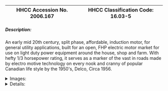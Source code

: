 | **HHCC Accession No. 2006.167** |**HHCC Classification Code:  16.03-5**|
| ----------- | ----------- |
##### Description:
An early mid 20th century, split phase, affordable, induction motor, for general utility applications, built for an open, FHP electric motor market for use on light duty power equipment around the house, shop and farm. With hefty 1/3 horsepower rating, it serves as a marker of the vast in roads made by electro motive technology on every nook and cranny of popular Canadian life style by the 1950's, Delco, Circa 1956.


<details>
	<summary>Images:</summary>
<div class="gallery gallery-wrapper--full" contenteditable="false" data-is-empty="false" data-translation="Add images" data-columns="6">
<figure class="gallery__item"><a href="#DOMAIN_NAME#gallery/16.03-5.jpg" data-size="2110x1127"><img src="#DOMAIN_NAME#gallery/16.03-5-thumbnail.jpg" alt=""></a></figure>
<figure class="gallery__item"><a href="#DOMAIN_NAME#gallery/16.03-5a.jpg" data-size="1973x1647"><img src="#DOMAIN_NAME#gallery/16.03-5a-thumbnail.jpg" alt=""></a></figure>
<figure class="gallery__item"><a href="#DOMAIN_NAME#gallery/16.03-5b.jpg" data-size="1680x1123"><img src="#DOMAIN_NAME#gallery/16.03-5b-thumbnail.jpg" alt=""></a></figure>
</div>
</details>


<details>
	<summary>Details:</summary>

##### Group:
16.03 Electric Motors - Single Phase, Split Phase

##### Make:
Delco

##### Manufacturer:
Mckinnon Industries St Catherines Ont.

##### Model:
M2480A1

##### Serial No.:
32951

##### Size:
11 x 7 x 7'h

##### Weight:
24 lbs.

##### Circa:
1956

##### Rating:
Exhibit, education, and research quality, illustrating the engineering and construction of a mid 20th century, 60 cycle, split phase, general utility motor built for home, shop and farm.

##### Patent Date/Number:


##### Provenance:
From York County (York Region) Ontario, once a rich agricultural hinterlands, attracting early settlement in the last years of the 18th century. Located on the north slopes of the Oak Ridges Moraine, within 20 miles of Toronto, the County would also attract early ex-urban development, to be come a wealthy market place for the emerging household and consumer technologies of the early and mid 20th century. 

This artifact was discovered in the 1950's in the used stock of T. H. Oliver, Refrigeration and Electric Sales and Service, Aurora, Ontario, an early worker in the field of agricultural, industrial and consumer technology. 

With original shop repair service tag in Howard Oliver's hand writing 'Checks OK Jan, 75

##### Type and Design:
mid 20th century, resistance split phase induction motor, 
Engineered as an affordable, light duty motor for home, shop and farm
1/3 horsepower, in drip proof, all steel body
60 cycle, 110 volt, alternating current,
Internal, centrifugally operated switching for automatic control of starting winding 
Sleeve bearing with snap cap oilers

##### Construction:


##### Material:


##### Special Features:
Shop service tag in Howard Olivers hand writing 'Checks OK Jan, 75
Original wiring harness illustrating electrical wiring practices of the period

##### Accessories:
With original motor 3 1,2 inch forged steel drive pulley.

##### Capacities:


##### Performance Characteristics:


##### Operation:


##### Control and Regulation:


##### Targeted Market Segment:


##### Consumer Acceptance:


##### Merchandising:


##### Market Price:


##### Technological Significance:
A remarkable, yet un- remarkable piece of electro motive technology of its time. It would be remarkable in the state of motive technology it represented, a level of remarkable achievement in engineering, mass production, and marketing as popular consumer product, all achieved in less then two decades [see ID#280]. Yet built for a low cost market, it would be quite un-remarkable in its lack of function and feature characterizing special purpose motors of the same period, including  high starting torque, automatic over heat protection.         
It defines the engineering design idiom for split-phase, low starting torque, motor technology employed throughout the middle years of the 20th century, in general utility applications for home, shop and farm, moving through the mature years of this genre towards the end of the century, when a new genre would progressively emerge, smaller, lighter and more energy efficient.

##### Industrial Significance:


##### Socio-economic Significance:


##### Socio-cultural Significance:
Not-with-standing a major depression and two world wars the first half of the 20th century was a period of exceptional ferment in the development and popular dissemination of FHP electric motor technology. Associated with the development  were a number of driving forces, mutually supporting and interacting:
Scientifically, the theoretical ground work for development of an astonishing array of electrical and electro-magnet devices had been laid by the early years of the 20th century, through the efforts of Faraday and Steinnmetz, among many others,
Technologically, the work of Thomas Edison, among others, laid the foundation stones on which urban and rural electrification would proceed, enabling an new era in human experience, favoured with consumer goods and services, previously unimagined,     
Economically, a favourable climate for capital investment in manufacturing capacity, methods and materials emerged, part of North America's second industrial revolution, 
Socially and culturally the consumer society was born, nurtured by a pent up demand for an easier, more comfortable, pleasurable lifestyle, and the sense that 20th century electrical and electro-motive technology might be able to help.
The FHP electric motor, engineered for 110 volt, single-phase house current, revolutionized life in the Canadian home. It enabled an astonishing list of appliances and labour saving devices. The revolution would take place in an astonishingly short period of time - for much of urban Canada much less than a decade. The electro-mechanical mechanization of the Canadian home was accomplished for much of urban Canada by the late 1930's. 
But the early 20th century wonders of household mechanization would be dependent , in turn, on household  'electrification'   Between them electrification and electro-mechanical mechanization changed everything. Almost over night it altered what Canadians do in the course of their day, how they live and their expectations of what their world had in store for them - in labour saving devices, devices of convenience, health and safety.
The fractional horsepower electric motor [FHP] became an ubiquitous part of the Canadian household by the mid 1930's. Cyril Veinott reported, December 1938:

'Practically every electrified home today makes use of one or more fractional horsepower motors.  This kind of motor may be used in a washing machine, refrigerator, vacuum cleaner, clock, oil burner, hair drier, room heater, sewing machine, razor, health machine, fan, air conditioner, stoker, ironed, floor waxer, or food mixer.  In industrial use, the number of useful tasks performed by fractional horsepower motors is legion.  In the United States alone, the value of fractional horsepower motors sold amounts to approximately $50,000,000 annually.' See reference #1

Similarly, more than half a decade earlier Daniel Braymer had commented on the proliferation of this mind and life changing technology for home electro-mechanization. He observed that what had made it all possible was the invention of single phase alternating current motor, in a number of subtypes, small quiet, self starting, reliable and affordable motors for the home, motors which were compatible with the rapid standardization of single phase, alternating current, electrical distribution systems then spreading across north America. See reference #2
Among the types of single phase alternating current motors which quickly populated the Canadian home were: repulsion induction [see Group 16.01] for heavy duty, high starting torque applications such as refrigeration appliances; capacitor start  [see Group 16.02] for advanced high torque applications, requiring quiet operation; split Phase  [see Group 16.04] for light duty low starting torque applications; and shaded pole [see Group 16.04] designs for small devices such electric fans.
The FHP single phase induction motor, often unobtrusive, out of sight in a dark corner, has, none-the-less, been a principle foundation stone on which Canadian, popular consumer and household technology has evolved, throughout the 20th century and into the 21st  - a driving force of profound, typically un-recognized, social, cultural and economic change  [See reference 6].
Electro-motive technology [the FHP motor], along with electric and electronic communications technology [the telephone and broadcast radio] would invade the Canadian home starting in the 1920's. Throughout the balance of the 20th century they would, together, trigger a vast, popular consumer culture that could have scarcely been imagined in the early years of the 'popular technological revolution'. Yet, simply because technology has so shaped the Canadian reality, it has also shaped much profound Canadian though about the technological experience, its meaning and significance. Included among the works of Canadian writers with an international reputation are: Arthur Kroker, George Grant, Ursala Franklin, Heather Menzies, among many others [See references 7, 8, 9, and 10]. From the vantagepoint of the 21st century noted Canadian writer Jane Jacobs asks, 'Now we stand at another monumental crossroad, as agrarianism gives way to a technology-based future. How do we make this shift without losing the culture we hold dear' [See reference 11]

##### Donor:
G. Leslie Oliver, The T. H. Oliver HVACR Collection

##### HHCC Storage Location:


##### Tracking:


##### Bibliographic References:
'Fractional Horsepower Electric Motors', Cyril Veinott, McGraw Hill New York, 1948
'Rewinding Small Motors', Daniel Braymer and C.C. Roe, McGraw Hill, 1932
'Theory and Application of Capacitor-Start Induction Motors',  G. L. Oliver, Bachelor Thesis ,University of Toronto, Session 1951-52 
'Modern Refrigeration and Air Conditioning', Electric Motors, Chapter 7, Andrew Althouse and Carl Turnquist, Goodheart-Wilcox, 1960 
'A course in Electrical Engineering, Volume II, Alternating Current', Chester Dawes, McGraw Hill, 1934, Starting single Phase Induction Motors, P. 362.
'The Fractional Horsepower Motor and its Impact on Canadian Society and Culture', G. Leslie Oliver, Material History Review, Vol. 43, Journal National Museum of Science and Technology, 1996.
'Technology and the Canadian Mind, Innis/ McLuhan/Grant', Arthur Kroker, New World Pewrspectives, 1984.
'Technology and Empire', George Grant, Anansi, 1969,
'The Real World of Technology', Ursula Franklin, Anansi, 1993.
 'Fast Forward and Out of Control', Heather Menzies, Macmillan, 1989 
'Dark Ages Ahead', Jane Jacobs, Random House, 2004

##### Notes:


##### Related Reports:

</details>
